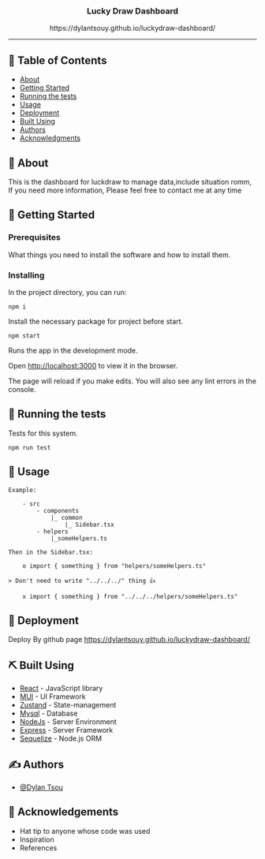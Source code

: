 <!-- <p align="center">
  <a href="" rel="noopener">
 <img width=250px height=180px src="https://dylantsouy.github.io/dylan-web/static/media/logo.d72887e1.png" alt="Project logo"></a>
</p> -->

<h3 align="center">Lucky Draw Dashboard</h3>
<p align="center">https://dylantsouy.github.io/luckydraw-dashboard/
</p>

---

## 📝 Table of Contents

- [About](#about)
- [Getting Started](#getting_started)
- [Running the tests](#tests)
- [Usage](#usage)
- [Deployment](#deployment)
- [Built Using](#built_using)
- [Authors](#authors)
- [Acknowledgments](#acknowledgement)

## 🧐 About <a name = "about"></a>

 This is the dashboard for luckdraw to manage data,include situation romm, If you need more information, Please feel free to contact me at any time

## 🏁 Getting Started <a name = "getting_started"></a>



### Prerequisites

What things you need to install the software and how to install them.

### Installing

In the project directory, you can run:

```
npm i
```

Install the necessary package for project before start.

```
npm start
```

Runs the app in the development mode.

Open [http://localhost:3000](http://localhost:3000) to view it in the browser.

The page will reload if you make edits.
You will also see any lint errors in the console.

## 🔧 Running the tests <a name = "tests"></a>

Tests for this system.


```
npm run test
```

## 🎈 Usage <a name="usage"></a>


```
Example:

    - src
        - components
            |_ common
                |_ Sidebar.tsx
        - helpers
            |_someHelpers.ts

Then in the Sidebar.tsx:

    o import { something } from "helpers/someHelpers.ts"

> Don't need to write "../../../" thing 👍

    x import { something } from "../../../helpers/someHelpers.ts"
```
    

## 🚀 Deployment <a name = "deployment"></a>

Deploy By github page
https://dylantsouy.github.io/luckydraw-dashboard/

## ⛏️ Built Using <a name = "built_using"></a>

- [React](https://reactjs.org/) - JavaScript library
- [MUI](https://mui.com/) - UI Framework
- [Zustand](https://github.com/pmndrs/zustand) - State-management
- [Mysql](https://www.mysql.com/) - Database
- [NodeJs](https://nodejs.org/en/) - Server Environment
- [Express](https://expressjs.com/) - Server Framework
- [Sequelize](https://sequelize.org/) - Node.js ORM

## ✍️ Authors <a name = "authors"></a>

- [@Dylan Tsou](https://github.com/dylantsouy) 

## 🎉 Acknowledgements <a name = "acknowledgement"></a>

- Hat tip to anyone whose code was used
- Inspiration
- References
